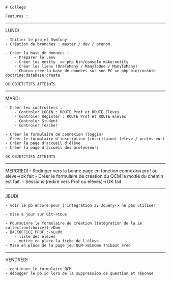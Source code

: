     # Collego
    
    Features :
_____________________________________________________________________________________________
LUNDI

    - Initier le projet Symfony
    - Création de branches : master / dev / prenom
    
    - Créer la base de données :
        - Préparer le .env
        - Créer les entity  => php bin/console make:entity
        - Créer les liens (OneToMany / ManyToOne / ManyToMany)
        - Chacun crée la base de données sur son PC => php bin/console doctrine:database:create

    OK OBJETCTIFS ATTEINTS

______________________________________________________________________________________________
MARDI

    - Créer les controllers :
        - Controler LOGIN : ROUTE Prof et ROUTE Elèves
        - Controler Register : ROUTE Prof et ROUTE Elèves
        - Controler Student
        - Controler Teacher

    - Créer le formulaire de connexion (loggin)
    - Créer le formulaire d'inscription (inscritpion) (eleve / professeur)
    - Créer la page d'accueil d'élève
    - Créer la page d'accueil des professeurs

    OK OBJETCTIFS ATTEINTS

______________________________________________________________________________________________
MERCREDI
    - Rediriger vers la bonne page en fonction connexion prof ou élève->ok fait
    - Créer le formulaire de création du QCM
        la moitié du chemin est fait. 
    - Sessions (redire vers Prof ou élèves)->OK fait

______________________________________________________________________________________________
JEUDI

    - voir le pb encore pour l'integration JS Jquery-> ne pas utiliser
    
    - mise à jour sur Git->tous

    - Poursuivre le formulaire de création (intégration de la 2e collection(choice))->Dom
    - BACKOFFICE PROF :->Ludo
        - liste des élèves
        - mettre en place la fiche de l'élève
    - Mise en place de la page jeu QCM->Binome Thibaut Fred

_____________________________________________________________________________________________
VENDREDI

    - continuer le formulaire QCM
    - débugger le pb id lors de la suppression de question et réponse


